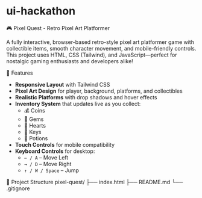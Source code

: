 # ui-hackathon
 🎮 Pixel Quest - Retro Pixel Art Platformer

A fully interactive, browser-based retro-style pixel art platformer game with collectible items, smooth character movement, and mobile-friendly controls. This project uses HTML, CSS (Tailwind), and JavaScript—perfect for nostalgic gaming enthusiasts and developers alike!

 🌟 Features

- **Responsive Layout** with Tailwind CSS
- **Pixel Art Design** for player, background, platforms, and collectibles
- **Realistic Platforms** with drop shadows and hover effects
- **Inventory System** that updates live as you collect:
  - 💰 Coins
  - 💎 Gems
  - 💖 Hearts
  - 🔑 Keys
  - 🧪 Potions
- **Touch Controls** for mobile compatibility
- **Keyboard Controls** for desktop:
  - `← / A` – Move Left
  - `→ / D` – Move Right
  - `↑ / W / Space` – Jump

📁 Project Structure
pixel-quest/
├── index.html
├── README.md
└── .gitignore


